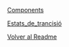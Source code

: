 [Components](02_components.md)


[Estats_de_trancisió](03_estas_trancisió.md)

[Volver al Readme](/README.md)